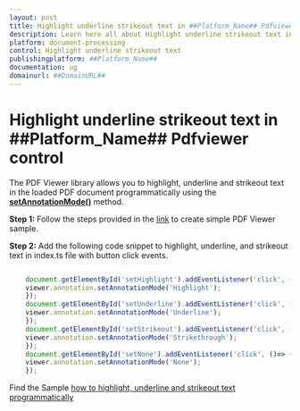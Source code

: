 ```yaml
---
layout: post
title: Highlight underline strikeout text in ##Platform_Name## Pdfviewer control | Syncfusion
description: Learn here all about Highlight underline strikeout text in Syncfusion ##Platform_Name## Pdfviewer control of Syncfusion Essential JS 2 and more.
platform: document-processing
control: Highlight underline strikeout text
publishingplatform: ##Platform_Name##
documentation: ug
domainurl: ##DomainURL##
---
```


# Highlight underline strikeout text in ##Platform_Name## Pdfviewer control

The PDF Viewer library allows you to highlight, underline and strikeout text in the loaded PDF document programmatically using the [**setAnnotationMode()**](https://helpej2.syncfusion.com/documentation/api/pdfviewer/annotation/#setannotationmode) method.

**Step 1:** Follow the steps provided in the [link](https://help.syncfusion.com/document-processing/pdf/pdf-viewer/javascript-es6/getting-started/) to create simple PDF Viewer sample.

**Step 2:** Add the following code snippet to highlight, underline, and strikeout text in index.ts file with button click events.

```ts

    document.getElementById('setHighlight').addEventListener('click', ()=> {
    viewer.annotation.setAnnotationMode('Highlight');
    });
    document.getElementById('setUnderline').addEventListener('click', ()=> {
    viewer.annotation.setAnnotationMode('Underline');
    });
    document.getElementById('setStrikeout').addEventListener('click', ()=> {
    viewer.annotation.setAnnotationMode('Strikethrough');
    });
    document.getElementById('setNone').addEventListener('click', ()=> {
    viewer.annotation.setAnnotationMode('None');
    });

```

Find the Sample [how to highlight, underline and strikeout text programmatically](https://stackblitz.com/edit/rmfrlw-jgx99q?devtoolsheight=33&file=index.ts)
